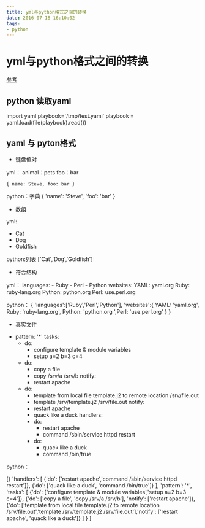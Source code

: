 ```yaml
---
title: yml与python格式之间的转换
date: 2016-07-18 16:10:02
tags: 
- python
---
```

# yml与python格式之间的转换
<!-- more -->
[参考](http://www.ruanyifeng.com/blog/2016/07/yaml.html)


## python 读取yaml

import  yaml
playbook='/tmp/test.yaml'
playbook = yaml.load(file(playbook).read())


## yaml 与 pyton格式
+ 键盘值对

yml：
    animal：pets
    foo：bar

    { name: Steve, foo: bar }

python：字典
    {
        'name': 'Steve',
        'foo': 'bar'
    }

+ 数组

yml:
- Cat
- Dog
- Goldfish

python:列表
    ['Cat','Dog','Goldfish']

+ 符合结构

yml：
    languages:
        - Ruby
        - Perl
        - Python 
    websites:
        YAML: yaml.org 
        Ruby: ruby-lang.org 
        Python: python.org 
        Perl: use.perl.org 

python：
    {
        'languages':['Ruby','Perl','Python'],
        'websites':{ YAML: 'yaml.org', Ruby: 'ruby-lang.org', Python: 'python.org ',Perl: 'use.perl.org' }
     } 



+ 真实文件

- pattern: '*'
  tasks:
  - do:
    - configure template & module variables
    - setup a=2 b=3 c=4
  - do:
    - copy a file
    - copy /srv/a /srv/b
    notify: 
    - restart apache
  - do:
    - template from local file template.j2 to remote location /srv/file.out
    - template /srv/template.j2 /srv/file.out
    notify:
    - restart apache
    - quack like a duck
  handlers:
    - do:
      - restart apache
      - command /sbin/service httpd restart
    - do:
      - quack like a duck
      - command /bin/true



python：

[{
    'handlers': [
        {'do': ['restart apache','command /sbin/service httpd restart']},
        {'do': ['quack like a duck', 'command /bin/true']}
        ],
  'pattern': '*',
  'tasks': [
      {'do': ['configure template & module variables','setup a=2 b=3 c=4']},
      {'do': ['copy a file', 'copy /srv/a /srv/b'], 'notify': ['restart apache']},
      {'do': ['template from local file template.j2 to remote location /srv/file.out','template /srv/template.j2 /srv/file.out'],'notify': ['restart apache', 'quack like a duck']}
        ]
    }
]
